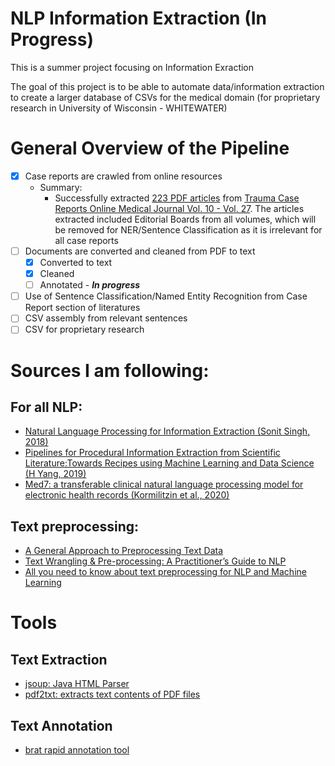 # NLP Information Extraction (In Progress)

This is a summer project focusing on Information Exraction

The goal of this project is to be able to automate data/information extraction to create a larger database of CSVs for the medical domain (for proprietary research in University of Wisconsin - WHITEWATER)

# General Overview of the Pipeline

- [x] Case reports are crawled from online resources
	- Summary:
		- Successfully extracted [223 PDF articles](https://github.com/carrliitos/NLPInformationExtraction/blob/master/src/java/main/preprocessing/textCollection/output1.csv) from [Trauma Case Reports Online Medical Journal Vol. 10 - Vol. 27](https://www.sciencedirect.com/journal/trauma-case-reports). The articles extracted included Editorial Boards from all volumes, which will be removed for NER/Sentence Classification as it is irrelevant for all case reports
- [ ] Documents are converted and cleaned from PDF to text
	- [x] Converted to text
	- [x] Cleaned
	- [ ] Annotated - ***In progress***
- [ ] Use of Sentence Classification/Named Entity Recognition from Case Report section of literatures
- [ ] CSV assembly from relevant sentences
- [ ] CSV for proprietary research

# Sources I am following:

## For all NLP:
- [Natural Language Processing for Information Extraction (Sonit Singh, 2018)](https://arxiv.org/abs/1807.02383)
- [Pipelines for Procedural Information Extraction from Scientific Literature:Towards Recipes using Machine Learning and Data Science (H Yang, 2019)](https://arxiv.org/pdf/1912.07747.pdf)
- [Med7: a transferable clinical natural language processing model for electronic health records (Kormilitzin et al., 2020)](https://arxiv.org/abs/2003.01271)

## Text preprocessing:
- [A General Approach to Preprocessing Text Data](https://www.kdnuggets.com/2017/12/general-approach-preprocessing-text-data.html)
- [Text Wrangling & Pre-processing: A Practitioner’s Guide to NLP](https://www.kdnuggets.com/2018/08/practitioners-guide-processing-understanding-text-2.html)
- [All you need to know about text preprocessing for NLP and Machine Learning](https://www.freecodecamp.org/news/all-you-need-to-know-about-text-preprocessing-for-nlp-and-machine-learning-bc1c5765ff67/)

# Tools

## Text Extraction
- [jsoup: Java HTML Parser](https://jsoup.org/)
- [pdf2txt: extracts text contents of PDF files](https://github.com/euske/pdfminer)

## Text Annotation
- [brat rapid annotation tool](http://brat.nlplab.org/)